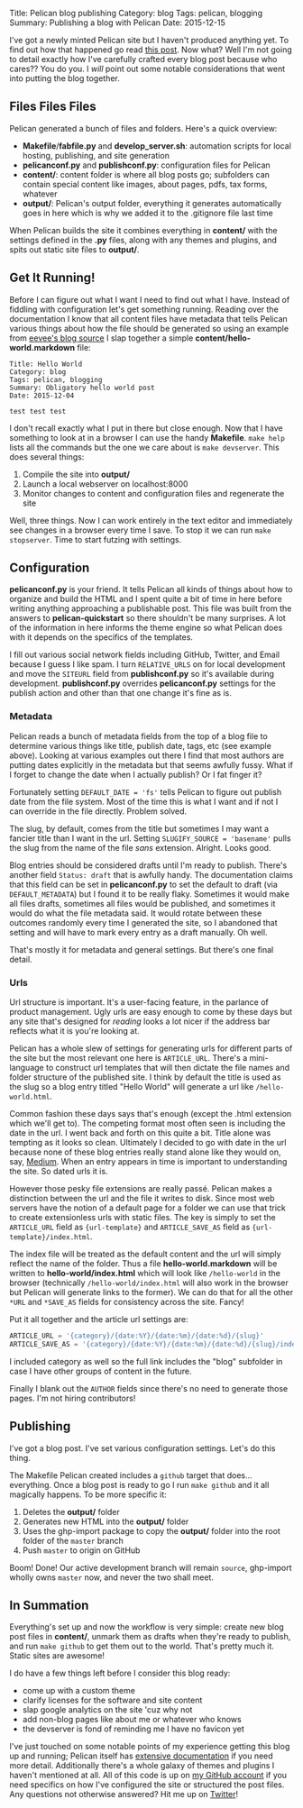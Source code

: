 Title: Pelican blog publishing
Category: blog
Tags: pelican, blogging
Summary: Publishing a blog with Pelican
Date: 2015-12-15

I've got a newly minted Pelican site but I haven't produced anything yet. To find out how that happened go read [this post]({filename}/setup-pelican-blog.markdown). Now what? Well I'm not going to detail exactly how I've carefully crafted every blog post because who cares?? You do you. I *will* point out some notable considerations that went into putting the blog together.

## Files Files Files

Pelican generated a bunch of files and folders. Here's a quick overview:

- **Makefile**/**fabfile.py** and **develop\_server.sh**: automation scripts for local hosting, publishing, and site generation
- **pelicanconf.py** and **publishconf.py**: configuration files for Pelican
- **content/**: content folder is where all blog posts go; subfolders can contain special content like images, about pages, pdfs, tax forms, whatever
- **output/**: Pelican's output folder, everything it generates automatically goes in here which is why we added it to the .gitignore file last time

When Pelican builds the site it combines everything in **content/** with the settings defined in the **.py** files, along with any themes and plugins, and spits out static site files to **output/**.

## Get It Running!

Before I can figure out what I want I need to find out what I have. Instead of fiddling with configuration let's get something running. Reading over the documentation I know that all content files have metadata that tells Pelican various things about how the file should be generated so using an example from [eevee's blog source](https://github.com/eevee/eev.ee) I slap together a simple **content/hello-world.markdown** file:

```
Title: Hello World
Category: blog
Tags: pelican, blogging
Summary: Obligatory hello world post
Date: 2015-12-04

test test test
```

I don't recall exactly what I put in there but close enough. Now that I have something to look at in a browser I can use the handy **Makefile**. `make help` lists all the commands but the one we care about is `make devserver`. This does several things:

1. Compile the site into **output/**
2. Launch a local webserver on localhost:8000
3. Monitor changes to content and configuration files and regenerate the site

Well, three things. Now I can work entirely in the text editor and immediately see changes in a browser every time I save. To stop it we can run `make stopserver`. Time to start futzing with settings.

## Configuration

**pelicanconf.py** is your friend. It tells Pelican all kinds of things about how to organize and build the HTML and I spent quite a bit of time in here before writing anything approaching a publishable post. This file was built from the answers to **pelican-quickstart** so there shouldn't be many surprises. A lot of the information in here informs the theme engine so what Pelican does with it depends on the specifics of the templates.

I fill out various social network fields including GitHub, Twitter, and Email because I guess I like spam. I turn `RELATIVE_URLS` on for local development and move the `SITEURL` field from **publishconf.py** so it's available during development. **publishconf.py** overrides **pelicanconf.py** settings for the publish action and other than that one change it's fine as is.

### Metadata

Pelican reads a bunch of metadata fields from the top of a blog file to determine various things like title, publish date, tags, etc (see example above). Looking at various examples out there I find that most authors are putting dates explicitly in the metadata but that seems awfully fussy. What if I forget to change the date when I actually publish? Or I fat finger it?

Fortunately setting `DEFAULT_DATE = 'fs'` tells Pelican to figure out publish date from the file system. Most of the time this is what I want and if not I can override in the file directly. Problem solved.

The slug, by default, comes from the title but sometimes I may want a fancier title than I want in the url. Setting `SLUGIFY_SOURCE = 'basename'` pulls the slug from the name of the file *sans* extension. Alright. Looks good.

Blog entries should be considered drafts until I'm ready to publish. There's another field `Status: draft` that is awfully handy. The documentation claims that this field can be set in **pelicanconf.py** to set the default to draft (via `DEFAULT_METADATA`) but I found it to be really flaky. Sometimes it would make all files drafts, sometimes all files would be published, and sometimes it would do what the file metadata said. It would rotate between these outcomes randomly every time I generated the site, so I abandoned that setting and will have to mark every entry as a draft manually. Oh well.

That's mostly it for metadata and general settings. But there's one final detail.

### Urls

Url structure is important. It's a user-facing feature, in the parlance of product management. Ugly urls are easy enough to come by these days but any site that's designed for *reading* looks a lot nicer if the address bar reflects what it is you're looking at.

Pelican has a whole slew of settings for generating urls for different parts of the site but the most relevant one here is `ARTICLE_URL`. There's a mini-language to construct url templates that will then dictate the file names and folder structure of the published site. I think by default the title is used as the slug so a blog entry titled "Hello World" will generate a url like `/hello-world.html`.

Common fashion these days says that's enough (except the .html extension which we'll get to). The competing format most often seen is including the date in the url. I went back and forth on this quite a bit. Title alone was tempting as it looks so clean. Ultimately I decided to go with date in the url because none of these blog entries really stand alone like they would on, say, [Medium](https://medium.com/top-stories). When an entry appears in time is important to understanding the site. So dated urls it is.

However those pesky file extensions are really passé. Pelican makes a distinction between the url and the file it writes to disk. Since most web servers have the notion of a default page for a folder we can use that trick to create extensionless urls with static files. The key is simply to set the `ARTICLE_URL` field as `{url-template}` and `ARTICLE_SAVE_AS` field as `{url-template}/index.html`.

The index file will be treated as the default content and the url will simply reflect the name of the folder. Thus a file **hello-world.markdown** will be written to **hello-world/index.html** which will look like `/hello-world` in the browser (technically `/hello-world/index.html` will also work in the browser but Pelican will generate links to the former). We can do that for all the other `*URL` and `*SAVE_AS` fields for consistency across the site. Fancy!

Put it all together and the article url settings are:

```python
ARTICLE_URL = '{category}/{date:%Y}/{date:%m}/{date:%d}/{slug}'
ARTICLE_SAVE_AS = '{category}/{date:%Y}/{date:%m}/{date:%d}/{slug}/index.html'
```

I included category as well so the full link includes the "blog" subfolder in case I have other groups of content in the future.

Finally I blank out the `AUTHOR` fields since there's no need to generate those pages. I'm not hiring contributors!

## Publishing

I've got a blog post. I've set various configuration settings. Let's do this thing.

The Makefile Pelican created includes a `github` target that does... everything. Once a blog post is ready to go I run `make github` and it all magically happens. To be more specific it:

1. Deletes the **output/** folder
2. Generates new HTML into the **output/** folder
3. Uses the ghp-import package to copy the **output/** folder into the root folder of the `master` branch
4. Push `master` to origin on GitHub

Boom! Done! Our active development branch will remain `source`, ghp-import wholly owns `master` now, and never the two shall meet.

## In Summation

Everything's set up and now the workflow is very simple: create new blog post files in **content/**, unmark them as drafts when they're ready to publish, and run `make github` to get them out to the world. That's pretty much it. Static sites are awesome!

I do have a few things left before I consider this blog ready:

- come up with a custom theme
- clarify licenses for the software and site content
- slap google analytics on the site 'cuz why not
- add non-blog pages like about me or whatever who knows
- the devserver is fond of reminding me I have no favicon yet

I've just touched on some notable points of my experience getting this blog up and running; Pelican itself has [extensive documentation](http://docs.getpelican.com/en/3.6.3/index.html) if you need more detail. Additionally there's a whole galaxy of themes and plugins I haven't mentioned at all. All of this code is up on [my GitHub account](https://github.com/drmonkeysee/drmonkeysee.github.io/tree/source) if you need specifics on how I've configured the site or structured the post files. Any questions not otherwise answered? Hit me up on [Twitter](https://twitter.com/drmonkeysee)!
